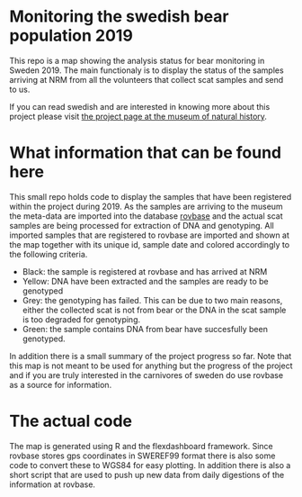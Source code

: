 # Monitoring the swedish bear population 2019
This repo is a map showing the analysis status for bear monitoring in Sweden 2019. The main functionaly is to display the status of the samples arriving at NRM from all the volunteers that collect scat samples and send to us.

If you can read swedish and are interested in knowing more about this project please visit [the project page at the museum of  natural history](https://www.nrm.se/forskningochsamlingar/miljoforskningochovervakning/viltovervakning/brunbjorn.9005856.html).

# What information that can be found here
This small repo holds code to display the samples that have been registered within the project during 2019. As the samples are arriving to the museum the meta-data are imported into the database [rovbase](https://rovbase.se) and the actual scat samples are being processed for extraction of DNA and genotyping. All imported samples that are registered to rovbase are imported and shown at the map together with its unique id, sample date and colored accordingly to the following criteria.

* Black: the sample is registered at rovbase and has arrived at NRM
* Yellow: DNA have been extracted and the samples are ready to be genotyped
* Grey: the genotyping has failed. This can be due to two main reasons, either the collected scat is not from bear or the DNA in the scat sample is too degraded for genotyping.
* Green: the sample contains DNA from bear have succesfully been genotyped.

In addition there is a small summary of the project progress so far. Note that this map is not meant to be used for anything but the progress of the project and if you are truly interested in the carnivores of sweden do use rovbase as a source for information.

# The actual code
The map is generated using R and the flexdashboard framework. Since rovbase stores gps coordinates in SWEREF99 format there is also some code to convert these to WGS84 for easy plotting. In addition there is also a short script that are used to push up new data from daily digestions of the information at rovbase.
